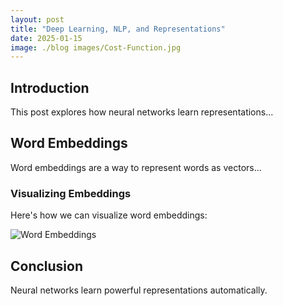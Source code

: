 ```yaml
---
layout: post
title: "Deep Learning, NLP, and Representations"
date: 2025-01-15
image: ./blog images/Cost-Function.jpg
---
```


## Introduction

This post explores how neural networks learn representations...

## Word Embeddings

Word embeddings are a way to represent words as vectors...

### Visualizing Embeddings

Here's how we can visualize word embeddings:

![Word Embeddings](image.png)

## Conclusion

Neural networks learn powerful representations automatically.
